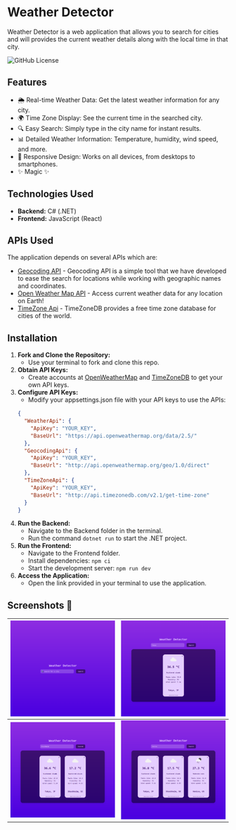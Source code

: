 # Weather Detector

Weather Detector is a web application that allows you to search for cities and will provides the current weather details along with the local time in that city.

![GitHub License](https://img.shields.io/github/license/najemhamo/WeatherDetector)



## Features

- 🌦️ Real-time Weather Data: Get the latest weather information for any city.
- 🌍 Time Zone Display: See the current time in the searched city.
- 🔍 Easy Search: Simply type in the city name for instant results.
- 📊 Detailed Weather Information: Temperature, humidity, wind speed, and more.
- 🎨 Responsive Design: Works on all devices, from desktops to smartphones.
- ✨ Magic ✨

## Technologies Used

- **Backend:** C# (.NET)
- **Frontend:** JavaScript (React)

## APIs Used

The application depends on several APIs which are:

- [Geocoding API](https://openweathermap.org/api/geocoding-api#direct) - Geocoding API is a simple tool that we have developed to ease the search for locations while working with geographic names and coordinates.
- [Open Weather Map API](https://api.openweathermap.org) - Access current weather data for any location on Earth!
- [TimeZone Api](https://timezonedb.com/) - TimeZoneDB provides a free time zone database for cities of the world.


## Installation

1. **Fork and Clone the Repository:**
    - Use your terminal to fork and clone this repo.
2. **Obtain API Keys:**
    - Create accounts at [OpenWeatherMap](http://api.openweathermap.org) and [TimeZoneDB](http://api.timezonedb.com) to get your own API keys.
3. **Configure API Keys:**
    - Modify your appsettings.json file with your API keys to use the APIs:
    ```json
    {
      "WeatherApi": {
        "ApiKey": "YOUR_KEY",
        "BaseUrl": "https://api.openweathermap.org/data/2.5/"
      },
      "GeocodingApi": {
        "ApiKey": "YOUR_KEY",
        "BaseUrl": "http://api.openweathermap.org/geo/1.0/direct"
      },
      "TimeZoneApi": {
        "ApiKey": "YOUR_KEY",
        "BaseUrl": "http://api.timezonedb.com/v2.1/get-time-zone"
      }
    }
    ```
4. **Run the Backend:**
    - Navigate to the Backend folder in the terminal.
    - Run the command ```dotnet run``` to start the .NET project.
5. **Run the Frontend:**
    - Navigate to the Frontend folder.
    - Install dependencies: ```npm ci```
    - Start the development server: ```npm run dev```
6. **Access the Application:**
   - Open the link provided in your terminal to use the application.

## Screenshots 📸 

| <img src="frontend/src/assets/1.png" width="800"> | <img src="frontend/src/assets/2.png" width="800"> |
|-------------------------------------------------------------------------------|-------------------------------------------------------------------------------|
| <img src="frontend/src/assets/3.png" width="800"> | <img src="frontend/src/assets/4.png" width="800"> |


[//]: # (These are reference links used in the body of this note and get stripped out when the markdown processor does its job. There is no need to format nicely because it shouldn't be seen.)

   [dill]: <https://github.com/joemccann/dillinger>

